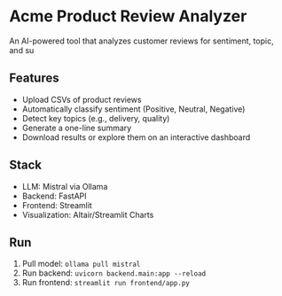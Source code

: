 # Acme Product Review Analyzer
An AI-powered tool that analyzes customer reviews for sentiment, topic, and su
## Features
- Upload CSVs of product reviews
- Automatically classify sentiment (Positive, Neutral, Negative)
- Detect key topics (e.g., delivery, quality)
- Generate a one-line summary
- Download results or explore them on an interactive dashboard
  
## Stack
- LLM: Mistral via Ollama
- Backend: FastAPI
- Frontend: Streamlit
- Visualization: Altair/Streamlit Charts
## Run
1. Pull model: `ollama pull mistral`
2. Run backend: `uvicorn backend.main:app --reload`
3. Run frontend: `streamlit run frontend/app.py`

